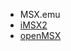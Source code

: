 - MSX.emu
- [iMSX2](https://apps.apple.com/us/app/imsx2/id6499231192)
- [openMSX](https://github.com/openMSX/openMSX)
